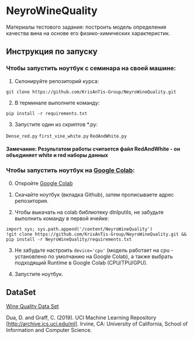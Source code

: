 # NeyroWineQuality
Материалы тестового задания: 
построить модель определения качества вина на основе его физико-химических характеристик.

## Инструкция по запуску
### Чтобы запустить ноутбук с семинара на своей машине:

1) Cклонируйте репозиторий курса:

`git clone https://github.com/KrisAnTis-Group/NeyroWineQuality.git`

2) В терминале выполните команду:

`pip install -r requirements.txt`

3) Запустите один из скриптов *.py:

`Dense_red.py`
`first_vine_white.py`
`RedAndWhite.py`

#### Замечание: Результатом работы считается файл RedAndWhite - он объединяет white и red наборы данных

### Чтобы запустить ноутбук на [Google Colab](https://colab.research.google.com):

0) Откройте [Google Colab](https://colab.research.google.com)

1) Скачайте ноутбук (вкладка Github), затем прописываете адрес репозитория.

2) Чтобы выкачать на colab библиотеку dlnlputils, не забудьте выполнить команду в первой ячейке:

```
import sys; sys.path.append('/content/NeyroWineQuality')
!git clone https://github.com/KrisAnTis-Group/NeyroWineQuality.git && pip install -r NeyroWineQuality/requirements.txt
```

3) Не забудьте настроить `device='cpu'` (модель работает на cpu - установлено по умолчанию на Google Colab), а также выбрать подходящий Runtime в Google Colab (CPU/TPU/GPU).

4) Запустите ноутбук.
## DataSet
[Wine Quality Data Set](https://archive.ics.uci.edu/ml/datasets/Wine+Quality)
  
Dua, D. and Graff, C. (2019). UCI Machine Learning Repository [http://archive.ics.uci.edu/ml]. Irvine, CA: University of California, School of Information and Computer Science.
